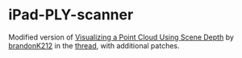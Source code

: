 # iPad-PLY-scanner

Modified version of [Visualizing a Point Cloud Using Scene Depth](https://developer.apple.com/documentation/arkit/environmental_analysis/visualizing_a_point_cloud_using_scene_depth) by [brandonK212](https://developer.apple.com/forums/profile/brandonK212) in the [thread](https://developer.apple.com/forums/thread/658109), with additional patches.



